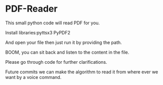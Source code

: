# PDF-Reader
This small python code will read PDF for you.

Install libraries:pyttsx3 PyPDF2

And open your file then just run it by providing the path.

BOOM, you can sit back and listen to the content in the file.

Please go through code for further clarifications.

Future commits we can make the algorithm to read it from where ever we want by a voice command.
